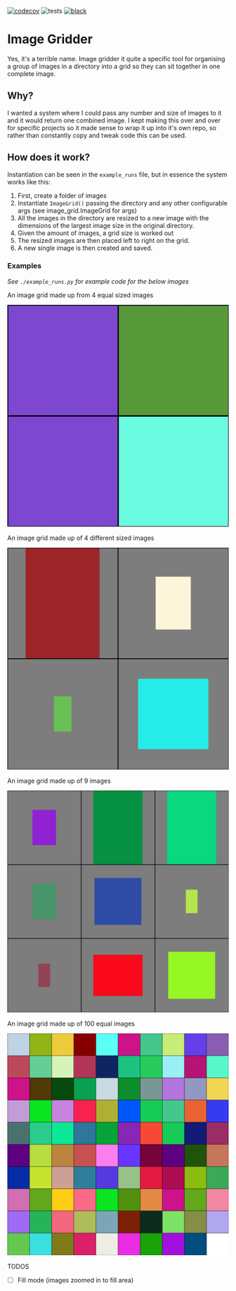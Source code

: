 [![codecov](https://codecov.io/gh/kevinhowbrook/image-gridder/branch/main/graph/badge.svg?token=GRG03P3DSU)](https://codecov.io/gh/kevinhowbrook/image-gridder)
![tests](https://github.com/kevinhowbrook/image-gridder/workflows/Tests/badge.svg)
[![black](https://img.shields.io/badge/code%20style-black-000000.svg)](https://github.com/psf/black)

# Image Gridder

Yes, it's a terrible name. Image gridder it quite a specific tool for organising
a group of images in a directory into a grid so they can sit together in one
complete image.

## Why?

I wanted a system where I could pass any number and size of images to it and
it would return one combined image. I kept making this over and over for
specific projects so it made sense to wrap it up into it's own repo,
so rather than constantly copy and tweak code this can be used.

## How does it work?

Instantiation can be seen in the `example_runs` file, but in essence the system
works like this:

1. First, create a folder of images
1. Instantiate `ImageGrid()` passing the directory and any other configurable
   args (see image_grid.ImageGrid for args)
1. All the images in the directory are resized to a new image with the dimensions
   of the largest image size in the original directory.
1. Given the amount of images, a grid size is worked out
1. The resized images are then placed left to right on the grid.
1. A new single image is then created and saved.

### Examples

_See `./example_runs.py` for example code for the below images_

An image grid made up from 4 equal sized images

![4](./4-equal-images.jpg)

An image grid made up of 4 different sized images

![4](./4-images.jpg)

An image grid made up of 9 images

![9](./9-images.jpg)

An image grid made up of 100 equal images

![100](./100-equal-images.jpg)

TODOS

- [ ] Fill mode (images zoomed in to fill area)
